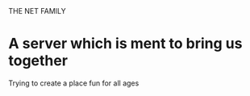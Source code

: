 
<html>
  <head>
    <t>THE NET FAMILY</t>
  </head>
  <body>
    <h1>A server which is ment to bring us together</h1>
    <p> Trying to create a place fun for all ages</p>
    
  </body>
 </html>
